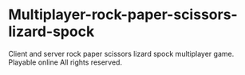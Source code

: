 # Multiplayer-rock-paper-scissors-lizard-spock
Client and server rock paper scissors lizard spock multiplayer game. Playable online
All rights reserved. 
